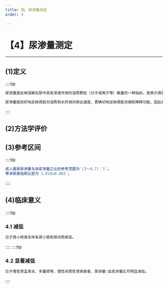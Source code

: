 ```yaml
---
title: 四、尿渗量测定
order: 4

---
```


# 【4】尿渗量测定

<kaodian :text="'临床检验基础记忆卡'" />

<!-- ###### 第七章 尿理学检验

> 临床检验基础 -->

<beitiL/>

---

## (1)定义

<son :text="'临床检验基础检验记忆卡'" text1="(1)定义" :textOption="[['了解','基础知识','相关专业知识'],['了解','基础知识','专业知识'],['了解','基础知识','专业知识']]" />

::::tip

```js
尿渗量是反映溶解在尿中具有渗透作用的溶质颗粒（分子或离子等）数量的一种指标，是表示肾脏排泄到尿中所有溶质颗粒的总数量。尿渗量主要与尿中溶质颗粒数量、电荷有关，而与颗粒大小关系不大。

尿渗量能较好地反映肾脏对溶质和水的相对排出速度，更确切地反映肾脏浓缩和稀释功能，因此是评价肾脏浓缩功能较好的指标。
```

::::

## (2)方法学评价

<son :text="'临床检验基础检验记忆卡'" text1="(2)方法学评价" :textOption="[['了解','相关专业知识','专业实践能力'],['了解','专业知识','专业实践能力'],['了解','专业知识','专业实践能力']]" />

## (3)参考区间

<son :text="'临床检验基础检验记忆卡'" text1="(3)参考区间" :textOption="[['了解','专业知识','专业实践能力'],['了解','相关专业知识','专业实践能力'],['了解','相关专业知识','专业实践能力']]" />

::::tip

```js
成人晨尿尿渗量与血浆渗量之比的参考范围为`(3～4.7)：1`。
等渗尿是指尿比密为`1.010±0.003`。
```

::::

## (4)临床意义

<son :text="'临床检验基础检验记忆卡'" text1="(4)临床意义" :textOption="[['了解','专业知识','专业实践能力'],['了解','相关专业知识','专业实践能力'],['了解','相关专业知识','专业实践能力']]" />

::::tip

### 4.1 减低

```js
见于肾小球肾炎伴有肾小管和肾间质病变。

```

::::
::::tip

### 4.2 显著减低

```js
见于慢性肾盂肾炎、多囊肾等，慢性间质性肾病患者，尿渗量/血浆渗量比可明显减低。

```

::::
